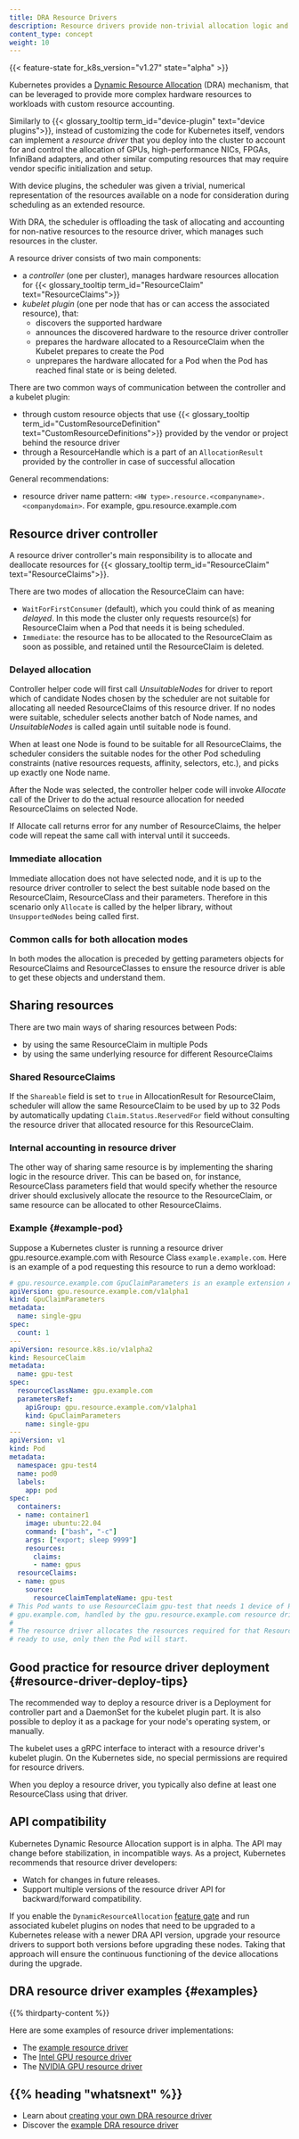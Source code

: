 ```yaml
---
title: DRA Resource Drivers
description: Resource drivers provide non-trivial allocation logic and management for devices or resources that require vendor-specific or just complex setup, such as GPUs, NICs, FPGAs, etc.
content_type: concept
weight: 10
---
```


<!-- overview -->
{{< feature-state for_k8s_version="v1.27" state="alpha" >}}

Kubernetes provides a
[Dynamic Resource Allocation](/docs/concepts/scheduling-eviction/dynamic-resource-allocation/) (DRA)
mechanism, that can be leveraged to provide more complex hardware resources to workloads with custom
resource accounting.

Similarly to {{< glossary_tooltip term_id="device-plugin" text="device plugins">}}, instead of
customizing the code for Kubernetes itself, vendors can implement a _resource driver_ that you deploy
into the cluster to account for and control the allocation of GPUs, high-performance NICs, FPGAs,
InfiniBand adapters, and other similar computing resources that may require vendor specific
initialization and setup.

With device plugins, the scheduler was given a trivial, numerical representation of the resources
available on a node for consideration during scheduling as an extended resource.

With DRA, the scheduler is offloading the task of allocating and accounting for non-native resources
to the resource driver, which manages such resources in the cluster.

A resource driver consists of two main components:

- a _controller_ (one per cluster), manages hardware resources allocation for
  {{< glossary_tooltip term_id="ResourceClaim" text="ResourceClaims">}}
- _kubelet plugin_ (one per node that has or can access the associated resource), that:
  - discovers the supported hardware
  - announces the discovered hardware to the resource driver controller
  - prepares the hardware allocated to a ResourceClaim when the Kubelet prepares to create the Pod
  - unprepares the hardware allocated for a Pod when the Pod has reached final state or is being deleted.

There are two common ways of communication between the controller and a kubelet plugin:

- through custom resource objects that use
  {{< glossary_tooltip term_id="CustomResourceDefinition" text="CustomResourceDefinitions">}}
 provided by the vendor or project behind the resource driver
- through a ResourceHandle which is a part of an `AllocationResult` provided by the controller in case of
  successful allocation

General recommendations:

- resource driver name pattern: `<HW type>.resource.<companyname>.<companydomain>`. For example,
  gpu.resource.example.com

<!-- body -->

## Resource driver controller

A resource driver controller's main responsibility is to allocate and deallocate resources for
{{< glossary_tooltip term_id="ResourceClaim" text="ResourceClaims">}}.

There are two modes of allocation the ResourceClaim can have:

- `WaitForFirstConsumer` (default), which you could think of as meaning _delayed_.
  In this mode the cluster only requests resource(s) for ResourceClaim when a Pod that needs it is being scheduled.
- `Immediate`: the resource has to be allocated to the ResourceClaim as soon as possible, and
  retained until the ResourceClaim is deleted.

### Delayed allocation

Controller helper code will first call _UnsuitableNodes_ for driver to report which of candidate Nodes
chosen by the scheduler are not suitable for allocating all needed ResourceClaims of this resource driver.
If no nodes were suitable, scheduler selects another batch of Node names, and _UnsuitableNodes_ is
called again until suitable node is found.

When at least one Node is found to be suitable for all ResourceClaims, the scheduler
considers the suitable nodes for the other Pod scheduling constraints (native resources
requests, affinity, selectors, etc.), and picks up exactly one Node name.

After the Node was selected, the controller helper code will invoke _Allocate_ call of the Driver
to do the actual resource allocation for needed ResourceClaims on selected Node.

If Allocate call returns error for any number of ResourceClaims, the helper code will repeat the
same call with interval until it succeeds.

### Immediate allocation

Immediate allocation does not have selected node, and it is up to the resource driver controller
to select the best suitable node based on the ResourceClaim, ResourceClass and their parameters.
Therefore in this scenario only `Allocate` is called by the helper library, without `UnsupportedNodes`
being called first.

### Common calls for both allocation modes

In both modes the allocation is preceded by getting parameters objects for ResourceClaims and
ResourceClasses to ensure the resource driver is able to get these objects and understand them.

## Sharing resources

There are two main ways of sharing resources between Pods:
- by using the same ResourceClaim in multiple Pods
- by using the same underlying resource for different ResourceClaims

### Shared ResourceClaims

If the `Shareable` field is set to `true` in AllocationResult for ResourceClaim, scheduler will
allow the same ResourceClaim to be used by up to 32 Pods by automatically updating
`Claim.Status.ReservedFor` field without consulting the resource driver that allocated resource
for this ResourceClaim.

### Internal accounting in resource driver

The other way of sharing same resource is by implementing the sharing logic in the resource driver.
This can be based on, for instance, ResourceClass parameters field that would specify whether the
resource driver should exclusively allocate the resource to the ResourceClaim, or same resource
can be allocated to other ResourceClaims.

### Example {#example-pod}

Suppose a Kubernetes cluster is running a resource driver gpu.resource.example.com with Resource
Class `example.example.com`. Here is an example of a pod requesting this resource to run a demo
workload:

```yaml
# gpu.resource.example.com GpuClaimParameters is an example extension API for parameters
apiVersion: gpu.resource.example.com/v1alpha1
kind: GpuClaimParameters
metadata:
  name: single-gpu
spec:
  count: 1
---
apiVersion: resource.k8s.io/v1alpha2
kind: ResourceClaim
metadata:
  name: gpu-test
spec:
  resourceClassName: gpu.example.com
  parametersRef:
    apiGroup: gpu.resource.example.com/v1alpha1
    kind: GpuClaimParameters
    name: single-gpu
---
apiVersion: v1
kind: Pod
metadata:
  namespace: gpu-test4
  name: pod0
  labels:
    app: pod
spec:
  containers:
  - name: container1
    image: ubuntu:22.04
    command: ["bash", "-c"]
    args: ["export; sleep 9999"]
    resources:
      claims:
      - name: gpus
  resourceClaims:
  - name: gpus
    source:
      resourceClaimTemplateName: gpu-test
# This Pod wants to use ResourceClaim gpu-test that needs 1 device of ResourceClass
# gpu.example.com, handled by the gpu.resource.example.com resource driver.
#
# The resource driver allocates the resources required for that ResourceClaim and ensures that these are
# ready to use, only then the Pod will start.
```

## Good practice for resource driver deployment {#resource-driver-deploy-tips}

The recommended way to deploy a resource driver is a Deployment for controller part and a DaemonSet
for the kubelet plugin part. It is also possible to deploy it as a package for your node's
operating system, or manually.

The kubelet uses a gRPC interface to interact with a resource driver's kubelet plugin. On the Kubernetes side,
no special permissions are required for resource drivers.

When you deploy a resource driver, you typically also define at least one ResourceClass using that driver.

## API compatibility

Kubernetes Dynamic Resource Allocation support is in alpha. The API may change before stabilization,
in incompatible ways. As a project, Kubernetes recommends that resource driver developers:

* Watch for changes in future releases.
* Support multiple versions of the resource driver API for backward/forward compatibility.

If you enable the `DynamicResourceAllocation` [feature gate](/docs/reference/command-line-tools-reference/feature-gates/) and run associated kubelet plugins on nodes
that need to be upgraded to a Kubernetes release with a newer DRA API version, upgrade your
resource drivers to support both versions before upgrading these nodes. Taking that approach will
ensure the continuous functioning of the device allocations during the upgrade.

## DRA resource driver examples {#examples}

{{% thirdparty-content %}}

Here are some examples of resource driver implementations:

* The [example resource driver](https://github.com/kubernetes-sigs/dra-example-driver)
* The [Intel GPU resource driver](https://github.com/intel/intel-resource-drivers-for-kubernetes)
* The [NVIDIA GPU resource driver](https://github.com/NVIDIA/k8s-dra-driver)


## {{% heading "whatsnext" %}}

* Learn about [creating your own DRA resource driver](https://www.youtube.com/watch?v=_fi9asserLE)
* Discover the [example DRA resource driver](https://github.com/kubernetes-sigs/dra-example-driver)

